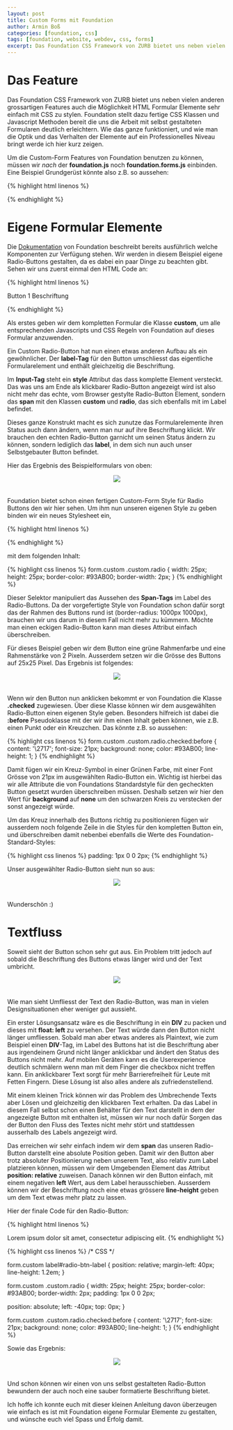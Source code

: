 ```yaml
---
layout: post
title: Custom Forms mit Foundation
author: Armin Boß
categories: [foundation, css]
tags: [foundation, website, webdev, css, forms]
excerpt: Das Foundation CSS Framework von ZURB bietet uns neben vielen anderen grossartigen Features auch die Möglichkeit HTML Formular Elemente sehr einfach mit CSS zu stylen. Foundation stellt dazu fertige CSS Klassen und Javascript Methoden bereit die uns die Arbeit mit selbst gestalteten Formularen deutlich erleichtern. Wie das ganze funktioniert, und wie man die Optik und das Verhalten der Elemente auf ein Professionelles Niveau bringt werde ich hier kurz zeigen.
---
```


Das Feature
===========

Das Foundation CSS Framework von ZURB bietet uns neben vielen anderen grossartigen Features auch die Möglichkeit
HTML Formular Elemente sehr einfach mit CSS zu stylen. Foundation stellt dazu fertige CSS Klassen und Javascript Methoden
bereit die uns die Arbeit mit selbst gestalteten Formularen deutlich erleichtern. Wie das ganze funktioniert, und 
wie man die Optik und das Verhalten der Elemente auf ein Professionelles Niveau bringt werde ich hier kurz zeigen.

Um die Custom-Form Features von Foundation benutzen zu können, müssen wir *nach* der **foundation.js** noch **foundation.forms.js**
einbinden. Eine Beispiel Grundgerüst könnte also z.B. so aussehen:

{% highlight html linenos %}
<!DOCTYPE html>
<!--[if IE 8]><html class="no-js lt-ie9" lang="en"> <![endif]-->
<!--[if gt IE 8]><!--> <html class="no-js" lang="en"> <!--<![endif]-->

<head>
  <meta charset="utf-8" />
  <meta name="viewport" content="width=device-width" />
  <title>Custom Forms Demo</title>

  <link rel="stylesheet" href="css/normalize.css" />
  <link rel="stylesheet" href="css/foundation.css" />

  <script src="js/vendor/custom.modernizr.js"></script>
</head>
<body>



  <script src="js/vendor/jquery.js"></script>
  <script src="js/foundation/foundation.js"></script>
  <script src="js/foundation/foundation.forms.js"></script>

  <script>
    $(document).foundation();
  </script>
</body>
</html>
{% endhighlight %}


Eigene Formular Elemente
========================

Die [Dokumentation](http://foundation.zurb.com/docs/components/custom-forms.html) von Foundation beschreibt bereits
ausführlich welche Komponenten zur Verfügung stehen. 
Wir werden in diesem Beispiel eigene Radio-Buttons gestalten, da es dabei ein paar Dinge zu beachten gibt.
Sehen wir uns zuerst einmal den HTML Code an:

{% highlight html linenos %}
<form class="custom">
  <label for="radio1">
    <input name="radio1" type="radio" id="radio1" style="display:none;">
    <span class="custom radio"></span> Button 1 Beschriftung
  </label>
</form>
{% endhighlight %}

Als erstes geben wir dem kompletten Formular die Klasse **custom**, um alle entsprechenden
Javascripts und CSS Regeln von Foundation auf dieses Formular anzuwenden.

Ein Custom Radio-Button hat nun einen etwas anderen Aufbau als ein gewöhnlicher. Der **label-Tag**
für den Button umschliesst das eigentliche Formularelement und enthält gleichzeitig die Beschriftung.

Im **Input-Tag** steht ein **style** Attribut das dass komplette Element versteckt. Das was uns am Ende als klickbarer
Radio-Button angezeigt wird ist also nicht mehr das echte, vom Browser gestylte Radio-Button Element, sondern das **span**
mit den Klassen **custom** und **radio**, das sich ebenfalls mit im Label befindet.

Dieses ganze Konstrukt macht es sich zunutze das Formularelemente ihren Status auch dann ändern, wenn man nur auf ihre Beschriftung klickt.
Wir brauchen den echten Radio-Button garnicht um seinen Status ändern zu können, sondern lediglich das **label**, in dem sich nun auch unser
Selbstgebauter Button befindet.

Hier das Ergebnis des Beispielformulars von oben:

<div style="text-align: center">
	<img src="{% asset_path blog/custom_form_1.png %}" style="width: auto; padding-bottom: 20px;"/>
</div>
  
Foundation bietet schon einen fertigen Custom-Form Style für Radio Buttons den wir hier sehen.
Um ihm nun unseren eigenen Style zu geben binden wir ein neues Stylesheet ein,

{% highlight html linenos %}
<link rel="stylesheet" href="css/app.css" />
{% endhighlight %}

mit dem folgenden Inhalt:

{% highlight css linenos %}
form.custom .custom.radio
{
  width: 25px;
  height: 25px;
  border-color: #93AB00;
  border-width: 2px;
}
{% endhighlight %}

Dieser Selektor manipuliert das Aussehen des **Span-Tags** im Label des Radio-Buttons.
Da der vorgefertigte Style von Foundation schon dafür sorgt das der Rahmen des Buttons rund ist (border-radius: 1000px 1000px),
brauchen wir uns darum in diesem Fall nicht mehr zu kümmern. Möchte man einen eckigen Radio-Button kann man dieses Attribut einfach überschreiben.

Für dieses Beispiel geben wir dem Button eine grüne Rahmenfarbe und eine Rahmenstärke von 2 Pixeln. Ausserdem setzen wir die Grösse des Buttons auf 25x25 Pixel.
Das Ergebnis ist folgendes: 

<div style="text-align: center">
	<img src="{% asset_path blog/custom_form_2.png %}" style="width: auto; padding-bottom: 20px;"/>
</div>

Wenn wir den Button nun anklicken bekommt er von Foundation die Klasse **.checked** zugewiesen. Über diese Klasse können wir dem ausgewählten Radio-Button einen eigenen Style geben.
Besonders hilfreich ist dabei die **:before** Pseudoklasse mit der wir ihm einen Inhalt geben können, wie z.B. einen Punkt oder ein Kreuzchen.
Das könnte z.B. so aussehen:

{% highlight css linenos %}
form.custom .custom.radio.checked:before
{
  content: '\2717';
  font-size: 21px;
  background: none;
  color: #93AB00;
  line-height: 1;
}
{% endhighlight %}

Damit fügen wir ein Kreuz-Symbol in einer Grünen Farbe, mit einer Font Grösse von 21px im ausgewählten Radio-Button ein.
Wichtig ist hierbei das wir alle Attribute die von Foundations Standardstyle für den gecheckten Button gesetzt wurden überschreiben müssen.
Deshalb setzen wir hier den Wert für **background** auf **none** um den schwarzen Kreis zu verstecken der sonst angezeigt würde.

Um das Kreuz innerhalb des Buttons richtig zu positionieren fügen wir ausserdem noch folgende Zeile in die Styles für den kompletten Button ein,
und überschreiben damit nebenbei ebenfalls die Werte des Foundation-Standard-Styles:

{% highlight css linenos %}
  padding: 1px 0 0 2px; 
{% endhighlight %}

Unser ausgewählter Radio-Button sieht nun so aus:

<div style="text-align: center">
  <img src="{% asset_path blog/custom_form_3.png %}" style="width: auto; padding-bottom: 20px;"/>
</div>

Wunderschön :)

Textfluss
=========

Soweit sieht der Button schon sehr gut aus. Ein Problem tritt jedoch auf sobald die Beschriftung des Buttons etwas länger wird und der Text umbricht.

<div style="text-align: center">
  <img src="{% asset_path blog/custom_form_4.png %}" style="width: auto; padding-bottom: 20px;"/>
</div>

Wie man sieht Umfliesst der Text den Radio-Button, was man in vielen Designsituationen eher weniger gut aussieht.

Ein erster Lösungsansatz wäre es die Beschriftung in ein **DIV** zu packen und dieses mit **float: left** zu versehen.
Der Text würde dann den Button nicht länger umfliessen. Sobald man aber etwas anderes als Plaintext, wie zum Beispiel einen **DIV**-Tag, im Label des Buttons hat
ist die Beschriftung aber aus irgendeinem Grund nicht länger anklickbar und ändert den Status des Buttons nicht mehr. Auf mobilen Geräten kann es
die Userexperience deutlich schmälern wenn man mit dem Finger die checkbox nicht treffen kann. Ein anklickbarer Text sorgt für mehr Barrierefreiheit für Leute mit Fetten Fingern.
Diese Lösung ist also alles andere als zufriedenstellend.

Mit einem kleinen Trick können wir das Problem des Umbrechende Texts aber Lösen und gleichzeitig den klickbaren Text erhalten.
Da das Label in diesem Fall selbst schon einen Behälter für den Text darstellt in dem der angezeigte Button mit enthalten ist, müssen wir nur noch dafür Sorgen
das der Button den Fluss des Textes nicht mehr stört und stattdessen ausserhalb des Labels angezeigt wird.

Das erreichen wir sehr einfach indem wir dem **span** das unseren Radio-Button darstellt eine absolute Position geben.
Damit wir den Button aber trotz absoluter Positionierung neben unserem Text, also relativ zum Label platzieren können, müssen wir dem Umgebenden Element
das Attribut **position: relative** zuweisen. Danach können wir den Button einfach, mit einem negativen **left** Wert, aus dem Label herausschieben.
Ausserdem können wir der Beschriftung noch eine etwas grössere **line-height** geben um dem Text etwas mehr platz zu lassen.

Hier der finale Code für den Radio-Button:

{% highlight html linenos %}
<!-- HTML -->

<label for="radio1" id="radio-btn-label">
  <input name="radio1" type="radio" id="radio1" style="display:none;">
  <span class="custom radio"></span> Lorem ipsum dolor sit amet, consectetur adipiscing elit. 
</label>
{% endhighlight %}

{% highlight css linenos %}
/* CSS */

form.custom label#radio-btn-label
{
  position: relative;
  margin-left: 40px;
  line-height: 1.2em;
}

form.custom .custom.radio
{
  width: 25px;
  height: 25px;
  border-color: #93AB00;
  border-width: 2px;
  padding: 1px 0 0 2px;

  position: absolute;
  left: -40px;
  top: 0px;
}

form.custom .custom.radio.checked:before
{
  content: '\2717';
  font-size: 21px;
  background: none;
  color: #93AB00;
  line-height: 1;
}
{% endhighlight %}

Sowie das Ergebnis:

<div style="text-align: center">
  <img src="{% asset_path blog/custom_form_5.png %}" style="width: auto; padding-bottom: 20px;"/>
</div>

Und schon können wir einen von uns selbst gestalteten Radio-Button bewundern der auch noch eine sauber formatierte Beschriftung bietet.

Ich hoffe ich konnte euch mit dieser kleinen Anleitung davon überzeugen wie einfach es ist mit Foundation eigene Formular Elemente zu gestalten, und wünsche euch viel Spass und Erfolg damit.


